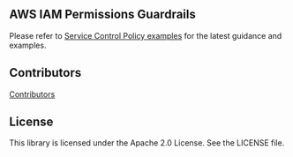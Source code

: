 ## AWS IAM Permissions Guardrails

Please refer to [Service Control Policy examples](https://github.com/aws-samples/service-control-policy-examples) for the latest guidance and examples.

## Contributors
[Contributors](CONTRIBUTORS)

## License

This library is licensed under the Apache 2.0 License. See the LICENSE file.

